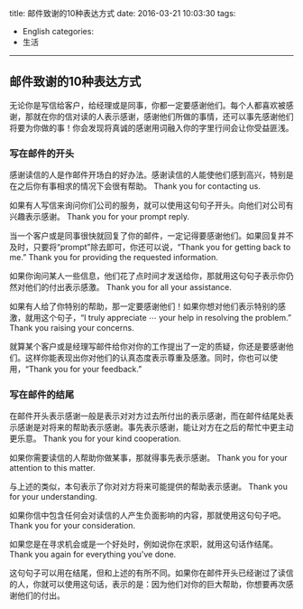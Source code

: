 title: 邮件致谢的10种表达方式
date: 2016-03-21 10:03:30
tags:
- English
categories:
- 生活
---

## 邮件致谢的10种表达方式
无论你是写信给客户，给经理或是同事，你都一定要感谢他们。每个人都喜欢被感谢，那就在你的信对读的人表示感谢，感谢他们所做的事情，还可以事先感谢他们将要为你做的事！你会发现将真诚的感谢用词融入你的字里行间会让你受益匪浅。

### 写在邮件的开头

感谢读信的人是作邮件开场白的好办法。感谢读信的人能使他们感到高兴，特别是在之后你有事相求的情况下会很有帮助。
Thank you for contacting us.

如果有人写信来询问你们公司的服务，就可以使用这句句子开头。向他们对公司有兴趣表示感谢。
Thank you for your prompt reply.

当一个客户或是同事很快就回复了你的邮件，一定记得要感谢他们。如果回复并不及时，只要将“prompt”除去即可，你还可以说，“Thank you for getting back to me.”
Thank you for providing the requested information.

如果你询问某人一些信息，他们花了点时间才发送给你，那就用这句句子表示你仍然对他们的付出表示感激。
Thank you for all your assistance.

如果有人给了你特别的帮助，那一定要感谢他们！如果你想对他们表示特别的感激，就用这个句子，“I truly appreciate ⋯ your help in resolving the problem.”
Thank you raising your concerns.

就算某个客户或是经理写邮件给你对你的工作提出了一定的质疑，你还是要感谢他们。这样你能表现出你对他们的认真态度表示尊重及感激。同时，你也可以使用，“Thank you for your feedback.”

### 写在邮件的结尾

在邮件开头表示感谢一般是表示对对方过去所付出的表示感谢，而在邮件结尾处表示感谢是对将来的帮助表示感谢。事先表示感谢，能让对方在之后的帮忙中更主动更乐意。
Thank you for your kind cooperation.

如果你需要读信的人帮助你做某事，那就得事先表示感谢。
Thank you for your attention to this matter.

与上述的类似，本句表示了你对对方将来可能提供的帮助表示感谢。
Thank you for your understanding.

如果你信中包含任何会对读信的人产生负面影响的内容，那就使用这句句子吧。
Thank you for your consideration.

如果您是在寻求机会或是一个好处时，例如说你在求职，就用这句话作结尾。
Thank you again for everything you've done.

这句句子可以用在结尾，但和上述的有所不同。如果你在邮件开头已经谢过了读信的人，你就可以使用这句话，表示的是：因为他们对你的巨大帮助，你想要再次感谢他们的付出。
